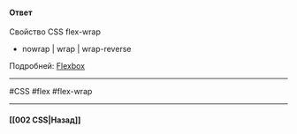 #### Ответ

Свойство CSS flex-wrap
- nowrap | wrap | wrap-reverse

Подробней: [Flexbox](https://developer.mozilla.org/ru/docs/Learn/CSS/CSS_layout/Flexbox)

___
#CSS #flex #flex-wrap 

___

#### [[002 CSS|Назад]]